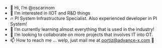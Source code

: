- 👋 Hi, I’m @oscarinom
- 👀 I’m interested in IIOT and R&D things
- 🔥 PI System Infrastructure Specialist. Also experienced developer in PI System!
- 🌱 I’m currently learning almost everything that is used in the industry!
- 💞️ I’m looking to collaborate on more projects that involves IT into OT.
- 📫 How to reach me ... welp, just mail me at oortiz@advance-x.com 🤝
